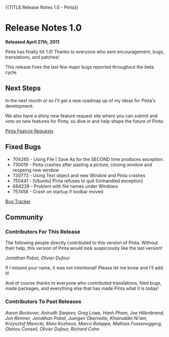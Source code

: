 {{TITLE:Release Notes 1.0 - Pinta}}
# Release Notes 1.0

**Released April 27th, 2011**

Pinta has finally hit 1.0!  Thanks to everyone who sent encouragement, bugs, translations, and patches!

This release fixes the last few major bugs reported throughout the beta cycle.

## Next Steps

In the next month or so I'll get a new roadmap up of my ideas for Pinta's development.

We also have a shiny new feature request site where you can submit and vote on new features for Pinta, so dive in and help shape the future of Pinta:

[Pinta Feature Requests][1]

## Fixed Bugs

* 704265 - Using File | Save As for the SECOND time produces exception.
* 730019 - Pinta crashes after pasting a picture, closing window and reopeing new window
* 730773 - Using Text object and new Window and Pinta crashes
* 750441 - &#0091;Ubuntu&#0093; Pinta refuses to quit (Unhandled exception)
* 684239 - Problem with file names under Windows
* 757458 - Crash on startup if toolbar moved

[Bug Tracker][2]

## Community

### Contributors For This Release
The following people directly contributed to this version of Pinta. Without their help, this version of Pinta would look suspiciously like the last version!

*Jonathan Pobst, Olivier Dufour*

If I missed your name, it was not intentional! Please let me know and I'll add it!

And of course thanks to everyone who contributed translations, filed bugs, made packages, and everything else that has made Pinta what it is today!

### Contributors To Past Releases

*Aaron Bockover, Anirudh Sanjeev, Greg Lowe, Hanh Pham, Joe Hillenbrand, Jon Rimmer, Jonathan Pobst, Juergen Obernolte, Khairuddin Ni'am, Krzysztof Marecki, Maia Kozheva, Marco Rolappe, Mathias Fusseneggerg, Obinou Conseil, Olivier Dufour, Richard Cohn*

[1]: http://pinta.uservoice.com/
[2]: https://bugs.launchpad.net/pinta/+bugs
